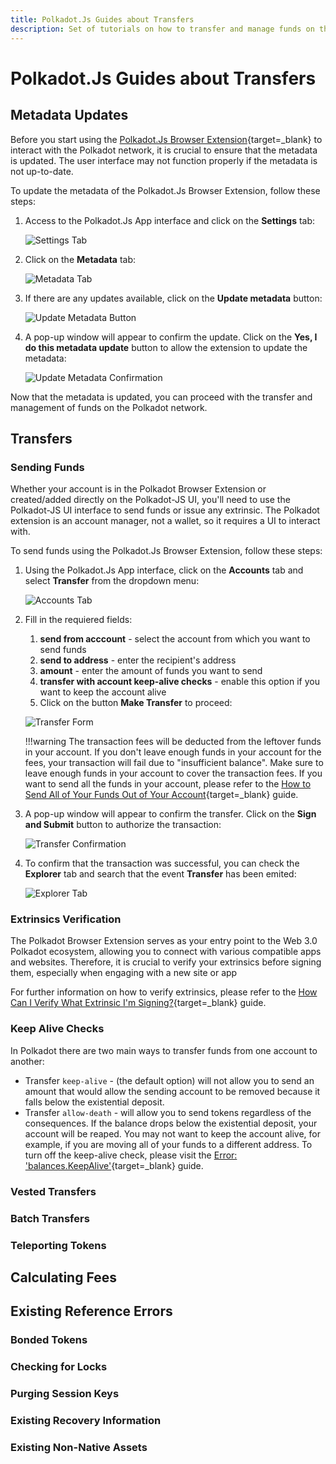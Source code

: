 ```yaml
---
title: Polkadot.Js Guides about Transfers
description: Set of tutorials on how to transfer and manage funds on the Polkadot network, covering topics such as metadata updates, sending funds, teleporting tokens, calculating fees, and more.
---
```


# Polkadot.Js Guides about Transfers

## Metadata Updates

Before you start using the [Polkadot.Js Browser Extension](https://polkadot.js.org/extension/){target=\_blank} to interact with the Polkadot network, it is crucial to ensure that the metadata is updated. The user interface may not function properly if the metadata is not up-to-date.

To update the metadata of the Polkadot.Js Browser Extension, follow these steps:

1. Access to the Polkadot.Js App interface and click on the **Settings** tab:

    ![Settings Tab](/images/tutorials/transfers/metadata-update/metadata-update-1.webp)

2. Click on the **Metadata** tab:

    ![Metadata Tab](/images/tutorials/transfers/metadata-update/metadata-update-2.webp)

3. If there are any updates available, click on the **Update metadata** button:

    ![Update Metadata Button](/images/tutorials/transfers/metadata-update/metadata-update-3.webp)

4. A pop-up window will appear to confirm the update. Click on the **Yes, I do this metadata update** button to allow the extension to update the metadata:

    ![Update Metadata Confirmation](/images/tutorials/transfers/metadata-update/metadata-update-4.webp)

Now that the metadata is updated, you can proceed with the transfer and management of funds on the Polkadot network.

## Transfers

### Sending Funds

Whether your account is in the Polkadot Browser Extension or created/added directly on the Polkadot-JS UI, you'll need to use the Polkadot-JS UI interface to send funds or issue any extrinsic. The Polkadot extension is an account manager, not a wallet, so it requires a UI to interact with.

To send funds using the Polkadot.Js Browser Extension, follow these steps:

1. Using the Polkadot.Js App interface, click on the **Accounts** tab and select **Transfer** from the dropdown menu:

    ![Accounts Tab](/images/tutorials/transfers/sending-funds/sending-funds-1.webp)

2. Fill in the requiered fields:
      1. **send from acccount** - select the account from which you want to send funds
      2. **send to address** - enter the recipient's address
      3. **amount** - enter the amount of funds you want to send
      4. **transfer with account keep-alive checks** - enable this option if you want to keep the account alive
      5. Click on the button **Make Transfer** to proceed:

    ![Transfer Form](/images/tutorials/transfers/sending-funds/sending-funds-2.webp)

    !!!warning
        The transaction fees will be deducted from the leftover funds in your account. If you don't leave enough funds in your account for the fees, your transaction will fail due to "insufficient balance". Make sure to leave enough funds in your account to cover the transaction fees. If you want to send all the funds in your account, please refer to the [How to Send All of Your Funds Out of Your Account](https://support.polkadot.network/support/solutions/articles/65000170293){target=\_blank} guide.

3. A pop-up window will appear to confirm the transfer. Click on the **Sign and Submit** button to authorize the transaction:

    ![Transfer Confirmation](/images/tutorials/transfers/sending-funds/sending-funds-3.webp)

4. To confirm that the transaction was successful, you can check the **Explorer** tab and search that the event **Transfer** has been emited:

    ![Explorer Tab](/images/tutorials/transfers/sending-funds/sending-funds-4.webp)

### Extrinsics Verification

The Polkadot Browser Extension serves as your entry point to the Web 3.0 Polkadot ecosystem, allowing you to connect with various compatible apps and websites. Therefore, it is crucial to verify your extrinsics before signing them, especially when engaging with a new site or app

For further information on how to verify extrinsics, please refer to the [How Can I Verify What Extrinsic I'm Signing?](https://support.polkadot.network/support/solutions/articles/65000179161-how-can-i-verify-what-extrinsic-i-m-signing-){target=\_blank} guide.

### Keep Alive Checks

In Polkadot there are two main ways to transfer funds from one account to another:

- Transfer `keep-alive` - (the default option) will not allow you to send an amount that would allow the sending account to be removed because it falls below the existential deposit.
- Transfer `allow-death` - will allow you to send tokens regardless of the consequences. If the balance drops below the existential deposit, your account will be reaped. You may not want to keep the account alive, for example, if you are moving all of your funds to a different address. To turn off the keep-alive check, please visit the [Error: 'balances.KeepAlive'](https://support.polkadot.network/support/solutions/articles/65000169248){target=\_blank} guide.


### Vested Transfers

### Batch Transfers

### Teleporting Tokens

## Calculating Fees

## Existing Reference Errors

### Bonded Tokens

### Checking for Locks

### Purging Session Keys

### Existing Recovery Information

### Existing Non-Native Assets
